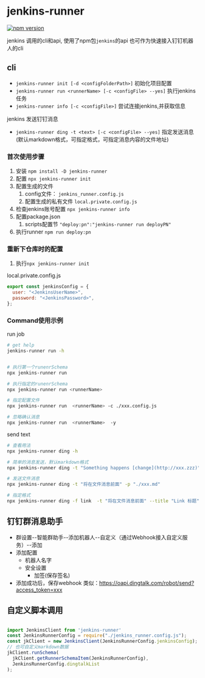 # jenkins-runner

[![npm version](https://badge.fury.io/js/jenkins-runner.svg)](https://badge.fury.io/js/jenkins-runner)

jenkins 调用的cli和api, 使用了npm包`jenkins`的api
也可作为快速接入钉钉机器人的cli

## cli
+ `jenkins-runner init [-d <configFolderPath>]` 初始化项目配置
+ `jenkins-runner run <runnerName> [-c <configFile> --yes]` 执行jenkins任务
+ `jenkins-runner info [-c <configFile>]` 尝试连接jenkins,并获取信息

jenkins 发送钉钉消息
+ `jenkins-runner ding -t <text> [-c <configFile> --yes]` 指定发送消息(默认markdown格式，可指定格式，可指定消息内容的文件地址)

### 首次使用步骤

1. 安装 `npm install -D jenkins-runner`
2. 配置 `npx jenkins-runner init`
3. 配置生成的文件
   1. config文件： `jenkins_runner.config.js`
   2. 配置生成的私有文件 `local.private.config.js`
4. 检查jenkins账号配置 `npx jenkins-runner info`
5. 配置package.json
   1. scripts配置节 `"deploy:pn":"jenkins-runner run deployPN"`
6. 执行runner `npm run deploy:pn`


### 重新下仓库时的配置

1. 执行`npx jenkins-runner init`

local.private.config.js
``` js
export const jenkinsConfig = {
  user: "<JenkinsUserName>",
  password: "<JenkinsPassword>",
};

```

### Command使用示例


run job
``` bash
# get help
jenkins-runner run -h


# 执行第一个runenrSchema
npx jenkins-runner run

# 执行指定的runenrSchema
npx jenkins-runner run <runnerName>

# 指定配置文件
npx jenkins-runner run  <runnerName> -c ./xxx.config.js

# 忽略确认消息
npx jenkins-runner run  <runnerName>  -y

```

send text
``` bash
# 查看用法
npx jenkins-runner ding -h

# 简单的消息发送，默认markdown格式
npx jenkins-runner ding -t "Something happens [change](http://xxx.zzz)"

# 发送文件消息
npx jenkins-runner ding -t "将在文件消息前面" -p "./xxx.md"

# 指定格式
npx jenkins-runner ding -f link  -t "将在文件消息前面" --title "Link 标题" --picUrl "https://gw.alicdn.com/tfs/TB1ut3xxbsrBKNjSZFpXXcXhFXa-846-786.png" --messageUrl "https://developers.dingtalk.com/document/robots/custom-robot-access?spm=ding_open_doc.document.0.0.62846573S3KCDL#topic-2026027"
```

## 钉钉群消息助手

+ 群设置--智能群助手--添加机器人--自定义（通过Webhook接入自定义服务）--添加
+ 添加配置
  + 机器人名字
  + 安全设置
    + 加签(保存签名)
+ 添加成功后，保存webhook 类似：<https://oapi.dingtalk.com/robot/send?access_token=xxx>

## 自定义脚本调用

``` ts

import JenkinsClient from 'jenkins-runner' 
const JenkinsRunnerConfig = require("./jenkins_runner.config.js"); 
const jkClient = new JenkinsClient(JenkinsRunnerConfig.jenkinsConfig);
// 也可自定义markdown数据
jkClient.runSchema(
  jkClient.getRunnerSchemaItem(JenkinsRunnerConfig),
  JenkinsRunnerConfig.dingtalkList
);

```
